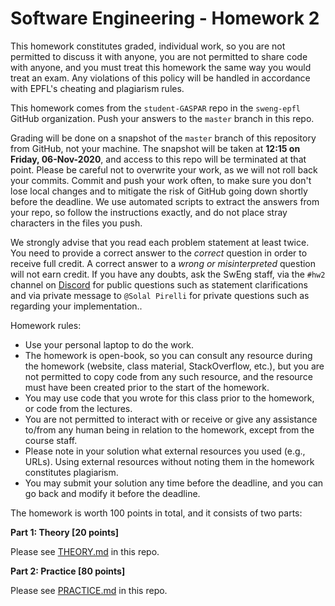 # Software Engineering - Homework 2

This homework constitutes graded, individual work, so you are not permitted to discuss it with anyone, you are not permitted to share code with anyone, and you must treat this homework the same way you would treat an exam. Any violations of this policy will be handled in accordance with EPFL's cheating and plagiarism rules.

This homework comes from the `student-GASPAR` repo in the `sweng-epfl` GitHub organization.
Push your answers to the `master` branch in this repo.

Grading will be done on a snapshot of the `master` branch of this repository from GitHub, not your machine. The snapshot will be taken at **12:15 on Friday, 06-Nov-2020**, and access to this repo will be terminated at that point. Please be careful not to overwrite your work, as we will not roll back your commits. Commit and push your work often, to make sure you don't lose local changes and to mitigate the risk of GitHub going down shortly before the deadline. We use automated scripts to extract the answers from your repo, so follow the instructions exactly, and do not place stray characters in the files you push.

We strongly advise that you read each problem statement at least twice. You need to provide a correct answer to the _correct_ question in order to receive full credit. A correct answer to a _wrong or misinterpreted_ question will not earn credit. If you have any doubts, ask the SwEng staff, via the `#hw2` channel on [Discord](https://discord.gg/zTcsCDDF) for public questions such as statement clarifications and via private message to `@Solal Pirelli` for private questions such as regarding your implementation..

Homework rules:

- Use your personal laptop to do the work.
- The homework is open-book, so you can consult any resource during the homework (website, class material, StackOverflow, etc.),
  but you are not permitted to copy code from any such resource, and the resource must have been created prior to the start of the homework.
- You may use code that you wrote for this class prior to the homework, or code from the lectures.
- You are not permitted to interact with or receive or give any assistance to/from any human being in relation to the homework, except from the course staff.
- Please note in your solution what external resources you used (e.g., URLs). Using external resources without noting them in the homework constitutes plagiarism.
- You may submit your solution any time before the deadline, and you can go back and modify it before the deadline.

The homework is worth 100 points in total, and it consists of two parts:

**Part 1: Theory [20 points]**

Please see [THEORY.md](THEORY.md) in this repo.

**Part 2: Practice [80 points]**

Please see [PRACTICE.md](PRACTICE.md) in this repo.
